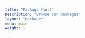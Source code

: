```yaml
---
title: "Package Vault"
Description: "Browse our packages"
layout: "packages"
menu: main
weight: 1
---
```

